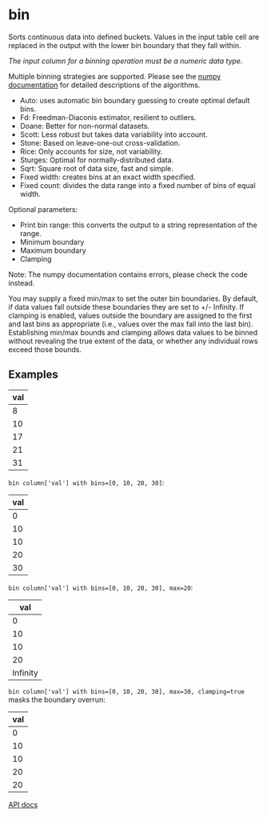 # bin

Sorts continuous data into defined buckets. Values in the input table cell are replaced in the output with the lower bin boundary that they fall within.

_The input column for a binning operation must be a numeric data type._

Multiple binning strategies are supported. Please see the [numpy documentation](https://numpy.org/doc/stable/reference/generated/numpy.histogram_bin_edges.html) for detailed descriptions of the algorithms.

- Auto: uses automatic bin boundary guessing to create optimal default bins.
- Fd: Freedman-Diaconis estimator, resilient to outliers.
- Doane: Better for non-normal datasets.
- Scott: Less robust but takes data variability into account.
- Stone: Based on leave-one-out cross-validation.
- Rice: Only accounts for size, not variability.
- Sturges: Optimal for normally-distributed data.
- Sqrt: Square root of data size, fast and simple.
- Fixed width: creates bins at an exact width specified.
- Fixed count: divides the data range into a fixed number of bins of equal width.

Optional parameters:

- Print bin range: this converts the output to a string representation of the range.
- Minimum boundary
- Maximum boundary
- Clamping

Note: The numpy documentation contains errors, please check the code instead.

You may supply a fixed min/max to set the outer bin boundaries. By default, if data values fall outside these boundaries they are set to +/- Infinity. If clamping is enabled, values outside the boundary are assigned to the first and last bins as appropriate (i.e., values over the max fall into the last bin). Establishing min/max bounds and clamping allows data values to be binned without revealing the true extent of the data, or whether any individual rows exceed those bounds.

## Examples

| val |
| --- |
| 8   |
| 10  |
| 17  |
| 21  |
| 31  |

`bin column['val'] with bins=[0, 10, 20, 30]`:

| val |
| --- |
| 0   |
| 10  |
| 10  |
| 20  |
| 30  |

`bin column['val'] with bins=[0, 10, 20, 30], max=20`:

| val      |
| -------- |
| 0        |
| 10       |
| 10       |
| 20       |
| Infinity |

`bin column['val'] with bins=[0, 10, 20, 30], max=30, clamping=true` masks the boundary overrun:

| val |
| --- |
| 0   |
| 10  |
| 10  |
| 20  |
| 20  |

[API docs](https://github.com/microsoft/datashaper/blob/main/javascript/schema/docs/markdown/schema.binargs.md)